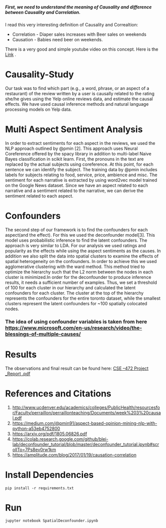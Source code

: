 
##### First, we need to understand the meaning of Causality and difference between Causality and Correlation.
I read this very interesting definition of Causality and Correaltion:
* Correlation - Diaper sales increases with Beer sales on weekends
* Causation - Babies need beer on weekends.

There is a very good and simple youtube video on this concept. Here is the [Link](https://www.youtube.com/watch?v=ROpbdO-gRUo) .

# Causality-Study
Our task was to find which part (e.g., a word, phrase, or an aspect of a restaurant) of the review written by a user is causally related to the rating she/he gives using the Yelp online reviews data, and estimate the causal effects. 
We have used causal inference methods and  natural language processing models on Yelp data.

# Multi Aspect Sentiment Analysis
In order to extract sentiments for each aspect in the reviews, we
used the NLP approach outlined by @pmin [2]. This approach uses Neural
Coreference offered by the spacy library in addition to multi-label Naive
Bayes classification in scikit learn. First, the pronouns in the text are
replaced by the actual subjects using coreference. At this point, for each
sentence we can identify the subject. The training data by @pmin includes
labels for subjects relating to food, service, price, ambience and misc. The
sentiment for each narrative is extracted by using word2vec model trained
on the Google News dataset. Since we have an aspect related to each
narrative and a sentiment related to the narrative, we can derive the
sentiment related to each aspect.

# Confounders
The second step of our framework is to find the confounders for
each aspect(and the effect). For this we used the deconfounder model[3].
This model uses probabilistic inference to find the latent confounders. The
approach is very similar to LDA.
For our analysis we used ratings and popularity as the effects while
using the aspect sentiments as the causes. In addition we also split the
data into spatial clusters to examine the effects of spatial heterogeneity
on the confounders. In order to achieve this we used agglomerative
clustering with the ward method. This method tried to optimize the
hierarchy such that the L2 norm between the nodes in each cluster is
minimized.In order for the deconfounder to produce inference results, it needs
a sufficient number of examples. Thus, we set a threshold of 100 for each
cluster in our hierarchy and calculated the latent confounders for each
cluster. The cluster at the top of the hierarchy represents the confounders
for the entire toronto dataset, while the smallest clusters represent the
latent confounders for ~100 spatially colocated nodes.
### The idea of using confounder variables is taken from here https://www.microsoft.com/en-us/research/video/the-blessings-of-multiple-causes/

# Results
The observations and final result can be found here: [CSE –472 Project _Report .pdf](https://github.com/rajat641/CMS-CSE324-WebProgramming/files/4026496/CSE.472.Project._Report.pdf)



# References and Citations
1. http://www.ucdenver.edu/academics/colleges/PublicHealth/resourcesfor/Faculty/perraillon/perraillonteaching/Documents/week%203%20causal.pdf
2. https://medium.com/@pmin91/aspect-based-opinion-mining-nlp-with-python-a53eb4752800
3. https://arxiv.org/pdf/1805.06826.pdf
4. https://colab.research.google.com/github/blei-lab/deconfounder_tutorial/blob/master/deconfounder_tutorial.ipynb#scrollTo=7Ps8ev0rw1km
5. https://amplitude.com/blog/2017/01/19/causation-correlation


# Install Dependencies
`pip install -r requirements.txt`

# Run

`jupyter notebook SpatialDeconfounder.ipynb`

